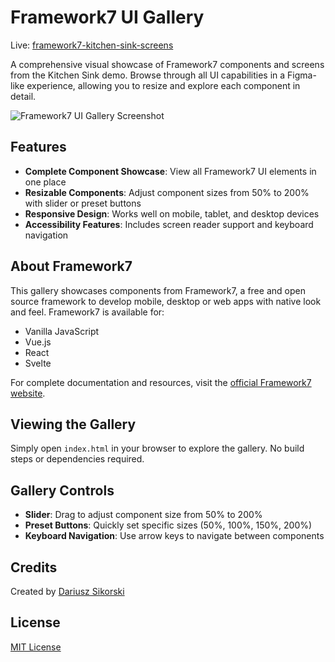 # Framework7 UI Gallery

Live: [framework7-kitchen-sink-screens](https://dariuszsikorski.github.io/framework7-kitchen-sink-screens)

A comprehensive visual showcase of Framework7 components and screens from the Kitchen Sink demo. Browse through all UI capabilities in a Figma-like experience, allowing you to resize and explore each component in detail.

![Framework7 UI Gallery Screenshot](./screens/thumbnail.png)

## Features

- **Complete Component Showcase**: View all Framework7 UI elements in one place
- **Resizable Components**: Adjust component sizes from 50% to 200% with slider or preset buttons
- **Responsive Design**: Works well on mobile, tablet, and desktop devices
- **Accessibility Features**: Includes screen reader support and keyboard navigation

## About Framework7

This gallery showcases components from Framework7, a free and open source framework to develop mobile, desktop or web apps with native look and feel. Framework7 is available for:
- Vanilla JavaScript
- Vue.js
- React
- Svelte

For complete documentation and resources, visit the [official Framework7 website](https://framework7.io).

## Viewing the Gallery

Simply open `index.html` in your browser to explore the gallery. No build steps or dependencies required.

## Gallery Controls

- **Slider**: Drag to adjust component size from 50% to 200%
- **Preset Buttons**: Quickly set specific sizes (50%, 100%, 150%, 200%)
- **Keyboard Navigation**: Use arrow keys to navigate between components

## Credits

Created by [Dariusz Sikorski](https://dariuszsikorski.pl)

## License

[MIT License](LICENSE)
